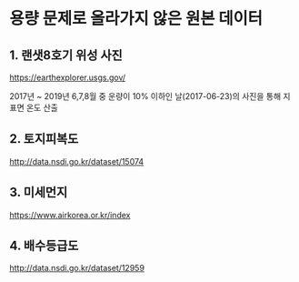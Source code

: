 # 용량 문제로 올라가지 않은 원본 데이터

## 1. 랜샛8호기 위성 사진  

https://earthexplorer.usgs.gov/  

2017년 ~ 2019년 6,7,8월 중 운량이 10% 이하인 날(2017-06-23)의 사진을 통해  지표면 온도 산출

## 2. 토지피복도  

http://data.nsdi.go.kr/dataset/15074  

## 3. 미세먼지  

https://www.airkorea.or.kr/index  

## 4. 배수등급도  

http://data.nsdi.go.kr/dataset/12959  
